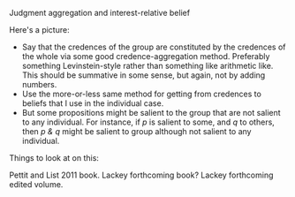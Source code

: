 Judgment aggregation and interest-relative belief

Here's a picture:

* Say that the credences of the group are constituted by the credences of the whole via some good credence-aggregation method. Preferably something Levinstein-style rather than something like arithmetic like. This should be summative in some sense, but again, not by adding numbers.
* Use the more-or-less same method for getting from credences to beliefs that I use in the individual case.
* But some propositions might be salient to the group that are not salient to any individual. For instance, if _p_ is salient to some, and _q_ to others, then _p & q_ might be salient to group although not salient to any individual.

Things to look at on this:

Pettit and List 2011 book.
Lackey forthcoming book?
Lackey forthcoming edited volume.